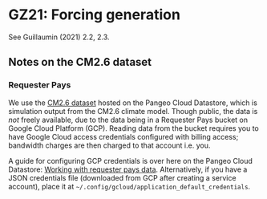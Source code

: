 # GZ21: Forcing generation
See Guillaumin (2021) 2.2, 2.3.

## Notes on the CM2.6 dataset
### Requester Pays
[cm26-pangeo-ds]: https://catalog.pangeo.io/browse/master/ocean/GFDL_CM2_6/

We use the [CM2.6 dataset][cm26-pangeo-ds] hosted on the Pangeo Cloud Datastore,
which is simulation output from the CM2.6 climate model. Though public, the data
is *not* freely available, due to the data being in a Requester Pays bucket on
Google Cloud Platform (GCP). Reading data from the bucket requires you to have
Google Cloud access credentials configured with billing access; bandwidth
charges are then charged to that account i.e. you.

A guide for configuring GCP credentials is over here on the Pangeo Cloud
Datastore: [Working with requester pays
data](https://catalog.pangeo.io/browse/master/ocean/GFDL_CM2_6/GFDL_CM2_6_control_ocean_surface/).
Alternatively, if you have a JSON credentials file (downloaded from GCP after
creating a service account), place it at
`~/.config/gcloud/application_default_credentials`.
